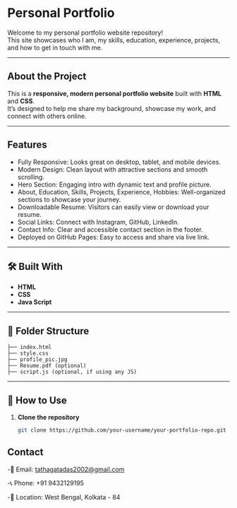 #  Personal Portfolio 

Welcome to my personal portfolio website repository!  
This site showcases who I am, my skills, education, experience, projects, and how to get in touch with me.

---

##  About the Project

This is a **responsive, modern personal portfolio website** built with **HTML** and **CSS**.  
It’s designed to help me share my background, showcase my work, and connect with others online.

---

##  Features

- Fully Responsive: Looks great on desktop, tablet, and mobile devices.
- Modern Design: Clean layout with attractive sections and smooth scrolling.
- Hero Section: Engaging intro with dynamic text and profile picture.
- About, Education, Skills, Projects, Experience, Hobbies: Well-organized sections to showcase your journey.
- Downloadable Resume: Visitors can easily view or download your resume.
- Social Links: Connect with Instagram, GitHub, LinkedIn.
- Contact Info: Clear and accessible contact section in the footer.
- Deployed on GitHub Pages: Easy to access and share via live link.

---

## 🛠️ Built With

- **HTML**
- **CSS**
- **Java Script**

---

## 📂 Folder Structure

```
├── index.html
├── style.css
├── profile_pic.jpg
├── Resume.pdf (optional)
├── script.js (optional, if using any JS)
```
    
---

## 🚀 How to Use

1. **Clone the repository**
   ```bash
   git clone https://github.com/your-username/your-portfolio-repo.git

## Contact

-📧 Email: tathagatadas2002@gmail.com

-📞 Phone: +91 9432129195

-📍 Location: West Bengal, Kolkata - 84

